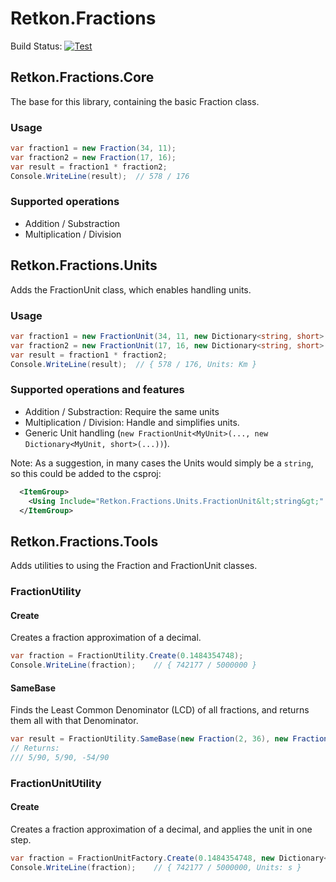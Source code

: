 # Retkon.Fractions

Build Status: [![Test](https://github.com/Yawnder/Retkon.Fractions/actions/workflows/build-test.yml/badge.svg)](https://github.com/Yawnder/Retkon.Fractions/actions/workflows/build-test.yml)

## Retkon.Fractions.Core
The base for this library, containing the basic Fraction class.

### Usage
```cs
var fraction1 = new Fraction(34, 11);
var fraction2 = new Fraction(17, 16);
var result = fraction1 * fraction2;
Console.WriteLine(result);	// 578 / 176
```

### Supported operations
* Addition / Substraction
* Multiplication / Division

## Retkon.Fractions.Units
Adds the FractionUnit class, which enables handling units.

### Usage
```cs
var fraction1 = new FractionUnit(34, 11, new Dictionary<string, short> { { "Km", 1 }, { "s", -1 } });
var fraction2 = new FractionUnit(17, 16, new Dictionary<string, short> { { "s", 1 } });
var result = fraction1 * fraction2;
Console.WriteLine(result);	// { 578 / 176, Units: Km }
```

### Supported operations and features
* Addition / Substraction: Require the same units
* Multiplication / Division: Handle and simplifies units.
* Generic Unit handling (`new FractionUnit<MyUnit>(..., new Dictionary<MyUnit, short>(...))`).

Note: As a suggestion, in many cases the Units would simply be a `string`, so this could be added to the csproj:
```xml
  <ItemGroup>
    <Using Include="Retkon.Fractions.Units.FractionUnit&lt;string&gt;" Alias="FractionUnit" />
  </ItemGroup>
```

## Retkon.Fractions.Tools
Adds utilities to using the Fraction and FractionUnit classes.

### FractionUtility
#### Create
Creates a fraction approximation of a decimal.
```cs
var fraction = FractionUtility.Create(0.1484354748);
Console.WriteLine(fraction);	// { 742177 / 5000000 }
```
#### SameBase
Finds the Least Common Denominator (LCD) of all fractions, and returns them all with that Denominator.
```cs
var result = FractionUtility.SameBase(new Fraction(2, 36), new Fraction(1, 18), new Fraction(-9, 15));
// Returns:
/// 5/90, 5/90, -54/90
```

### FractionUnitUtility
#### Create
Creates a fraction approximation of a decimal, and applies the unit in one step.
```cs
var fraction = FractionUnitFactory.Create(0.1484354748, new Dictionary<string, short> { { "s", 1 } });
Console.WriteLine(fraction);	// { 742177 / 5000000, Units: s }
```
